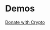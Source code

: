 # Demos

<div>
  <a class="donate-with-crypto"
     href="https://commerce.coinbase.com/checkout/f31341f1-6392-4c64-9962-342350857472">
    <span>Donate with Crypto</span>
  </a>
  <script src="https://commerce.coinbase.com/v1/checkout.js?version=201807">
  </script>
</div>

